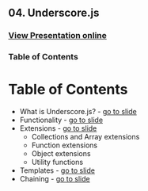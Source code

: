 ## 04. Underscore.js
### [View Presentation online](https://rawgit.com/TelerikAcademy/JavaScript-Applications/master/04.%20Underscore.js%20overview/slides/index.html)
### Table of Contents
# Table of Contents
* What is Underscore.js? - [go to slide]()
* Functionality - [go to slide]()
* Extensions - [go to slide]()
	* Collections and Array extensions
	* Function extensions
	* Object extensions
	* Utility functions
* Templates - [go to slide]()
* Chaining - [go to slide]()
